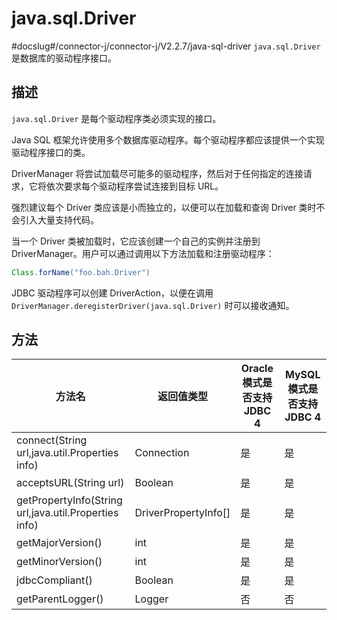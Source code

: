 java.sql.Driver 
====================================
#docslug#/connector-j/connector-j/V2.2.7/java-sql-driver
`java.sql.Driver` 是数据库的驱动程序接口。

描述 
-----------------------

`java.sql.Driver` 是每个驱动程序类必须实现的接口。

Java SQL 框架允许使用多个数据库驱动程序。每个驱动程序都应该提供一个实现驱动程序接口的类。

DriverManager 将尝试加载尽可能多的驱动程序，然后对于任何指定的连接请求，它将依次要求每个驱动程序尝试连接到目标 URL。

强烈建议每个 Driver 类应该是小而独立的，以便可以在加载和查询 Driver 类时不会引入大量支持代码。

当一个 Driver 类被加载时，它应该创建一个自己的实例并注册到 DriverManager。用户可以通过调用以下方法加载和注册驱动程序：

```java
Class.forName("foo.bah.Driver")
```



JDBC 驱动程序可以创建 DriverAction，以便在调用 `DriverManager.deregisterDriver(java.sql.Driver)` 时可以接收通知。

方法 
-----------------------



|                          方法名                          |         返回值类型          | Oracle 模式是否支持 JDBC 4 | MySQL 模式是否支持 JDBC 4 |
|-------------------------------------------------------|------------------------|----------------------|---------------------|
| connect(String url,java.util.Properties info)         | Connection             | 是                    | 是                   |
| acceptsURL(String url)                                | Boolean                | 是                    | 是                   |
| getPropertyInfo(String url,java.util.Properties info) | DriverPropertyInfo\[\] | 是                    | 是                   |
| getMajorVersion()                                     | int                    | 是                    | 是                   |
| getMinorVersion()                                     | int                    | 是                    | 是                   |
| jdbcCompliant()                                       | Boolean                | 是                    | 是                   |
| getParentLogger()                                     | Logger                 | 否                    | 否                   |


